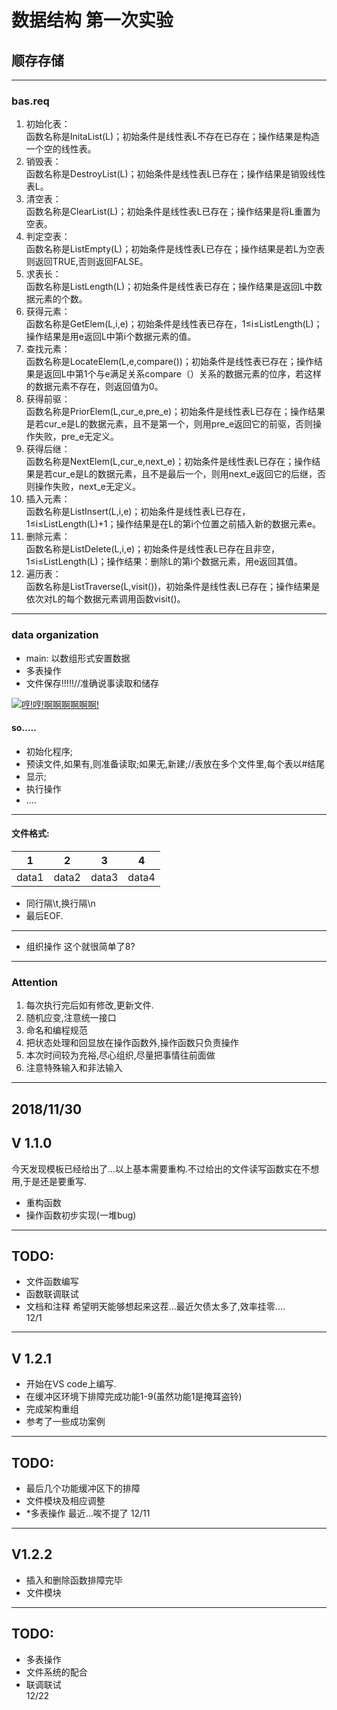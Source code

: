 # 数据结构 第一次实验
## 顺存存储
---
### bas.req

1. 初始化表：<br>
函数名称是InitaList(L)；初始条件是线性表L不存在已存在；操作结果是构造一个空的线性表。
2. 销毁表：<br>
函数名称是DestroyList(L)；初始条件是线性表L已存在；操作结果是销毁线性表L。
3. 清空表：<br>
函数名称是ClearList(L)；初始条件是线性表L已存在；操作结果是将L重置为空表。
4. 判定空表：<br>
函数名称是ListEmpty(L)；初始条件是线性表L已存在；操作结果是若L为空表则返回TRUE,否则返回FALSE。
5. 求表长：<br>
函数名称是ListLength(L)；初始条件是线性表已存在；操作结果是返回L中数据元素的个数。
6. 获得元素：<br>
函数名称是GetElem(L,i,e)；初始条件是线性表已存在，1≤i≤ListLength(L)；操作结果是用e返回L中第i个数据元素的值。
7. 查找元素：<br>
函数名称是LocateElem(L,e,compare())；初始条件是线性表已存在；操作结果是返回L中第1个与e满足关系compare（）关系的数据元素的位序，若这样的数据元素不存在，则返回值为0。
8. 获得前驱：<br>
函数名称是PriorElem(L,cur_e,pre_e)；初始条件是线性表L已存在；操作结果是若cur_e是L的数据元素，且不是第一个，则用pre_e返回它的前驱，否则操作失败，pre_e无定义。
9. 获得后继：<br>
函数名称是NextElem(L,cur_e,next_e)；初始条件是线性表L已存在；操作结果是若cur_e是L的数据元素，且不是最后一个，则用next_e返回它的后继，否则操作失败，next_e无定义。
10. 插入元素：<br>
函数名称是ListInsert(L,i,e)；初始条件是线性表L已存在，1≤i≤ListLength(L)+1；操作结果是在L的第i个位置之前插入新的数据元素e。
11. 删除元素：<br>
函数名称是ListDelete(L,i,e)；初始条件是线性表L已存在且非空，1≤i≤ListLength(L)；操作结果：删除L的第i个数据元素，用e返回其值。
12. 遍历表：<br>
函数名称是ListTraverse(L,visit())，初始条件是线性表L已存在；操作结果是依次对L的每个数据元素调用函数visit()。
---
### data organization
- main: 以数组形式安置数据
- 多表操作
- 文件保存!!!!!//准确说事读取和储存

[![哼!哼!啊啊啊啊啊啊!](https://s1.ax1x.com/2018/11/30/Fmypv9.jpg)](https://imgchr.com/i/Fmypv9)

#### so.....
- 初始化程序;
- 预读文件,如果有,则准备读取;如果无,新建;//表放在多个文件里,每个表以#结尾
- 显示;
- 执行操作
- ....
---
#### 文件格式:
| 1 | 2 | 3 |  4 |
| --- | --- | --- | --- |
| data1 | data2 | data3 | data4 |
- 同行隔\t,换行隔\n
- 最后EOF.
---
- 组织操作
这个就很简单了8?
---
### Attention
1. 每次执行完后如有修改,更新文件.
2. 随机应变,注意统一接口
3. 命名和编程规范
4. 把状态处理和回显放在操作函数外,操作函数只负责操作
5. 本次时间较为充裕,尽心组织,尽量把事情往前面做<br>
6. 注意特殊输入和非法输入
---
2018/11/30
---
## V 1.1.0
今天发现模板已经给出了...以上基本需要重构.不过给出的文件读写函数实在不想用,于是还是要重写.
- 重构函数
- 操作函数初步实现(一堆bug)
---
## TODO:
- 文件函数编写
- 函数联调联试
- 文档和注释
希望明天能够想起来这茬...最近欠债太多了,效率挂零....<br>
12/1
---
##  V 1.2.1
- 开始在VS code上编写.
- 在缓冲区环境下排障完成功能1-9(虽然功能1是掩耳盗铃)
- 完成架构重组
- 参考了一些成功案例
----
## TODO:
- 最后几个功能缓冲区下的排障
- 文件模块及相应调整
- *多表操作
最近...唉不提了
12/11
---
## V1.2.2
- 插入和删除函数排障完毕
- 文件模块
---
## TODO:
- 多表操作
- 文件系统的配合
- 联调联试<br>
12/22
